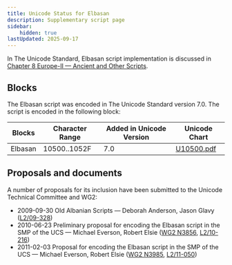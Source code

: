 ```yaml
---
title: Unicode Status for Elbasan
description: Supplementary script page
sidebar:
    hidden: true
lastUpdated: 2025-09-17
---
```


In The Unicode Standard, Elbasan script implementation is discussed in [Chapter 8 Europe-II — Ancient and Other Scripts](https://www.unicode.org/versions/latest/core-spec/chapter-8/#G27032).

## Blocks

The Elbasan script was encoded in The Unicode Standard version 7.0. The script is encoded in the following block:

| Blocks | Character Range | Added in Unicode Version | Unicode Chart |
| ------ | --------------- | ------------------------ | ------------- |
| Elbasan  |  10500..1052F | 7.0 | [U10500.pdf](http://www.unicode.org/charts/PDF/U10500.pdf) |

## Proposals and documents

A number of proposals for its inclusion have been submitted to the Unicode Technical Committee and WG2:
- 2009-09-30 Old Albanian Scripts — Deborah Anderson, Jason Glavy ([L2/09-328](http://www.unicode.org/cgi-bin/GetMatchingDocs.pl?L2/09-328))
- 2010-06-23 Preliminary proposal for encoding the Elbasan script in the SMP of the UCS — Michael Everson, Robert Elsie ([WG2 N3856](https://www.unicode.org/wg2/docs/n3856.pdf), [L2/10-216](http://www.unicode.org/cgi-bin/GetMatchingDocs.pl?L2/10-216))
- 2011-02-03 Proposal for encoding the Elbasan script in the SMP of the UCS — Michael Everson, Robert Elsie ([WG2 N3985](https://www.unicode.org/wg2/docs/n3985.pdf),       [L2/11-050](http://www.unicode.org/cgi-bin/GetMatchingDocs.pl?L2/11-050))
